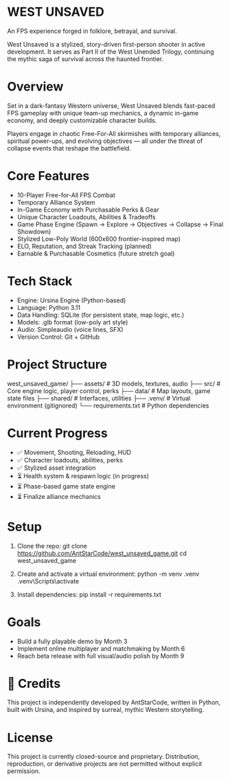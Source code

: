 # WEST UNSAVED
An FPS experience forged in folklore, betrayal, and survival.

West Unsaved is a stylized, story-driven first-person shooter in active development. It serves as Part II of the West Unended Trilogy, continuing the mythic saga of survival across the haunted frontier.

# Overview
Set in a dark-fantasy Western universe, West Unsaved blends fast-paced FPS gameplay with unique team-up mechanics, a dynamic in-game economy, and deeply customizable character builds.

Players engage in chaotic Free-For-All skirmishes with temporary alliances, spiritual power-ups, and evolving objectives — all under the threat of collapse events that reshape the battlefield.

# Core Features
- 10-Player Free-for-All FPS Combat
- Temporary Alliance System
- In-Game Economy with Purchasable Perks & Gear
- Unique Character Loadouts, Abilities & Tradeoffs
- Game Phase Engine (Spawn → Explore → Objectives → Collapse → Final Showdown)
- Stylized Low-Poly World (600x600 frontier-inspired map)
- ELO, Reputation, and Streak Tracking (planned)
- Earnable & Purchasable Cosmetics (future stretch goal)

# Tech Stack
- Engine: Ursina Engine (Python-based)
- Language: Python 3.11
- Data Handling: SQLite (for persistent state, map logic, etc.)
- Models: .glb format (low-poly art style)
- Audio: Simpleaudio (voice lines, SFX)
- Version Control: Git + GitHub

# Project Structure
west_unsaved_game/
├── assets/               # 3D models, textures, audio
├── src/                  # Core engine logic, player control, perks
├── data/                 # Map layouts, game state files
├── shared/               # Interfaces, utilities
├── .venv/                # Virtual environment (gitignored)
└── requirements.txt      # Python dependencies

# Current Progress
- ✅ Movement, Shooting, Reloading, HUD
- ✅ Character loadouts, abilities, perks
- ✅ Stylized asset integration
- ⏳ Health system & respawn logic (in progress)
- ⏳ Phase-based game state engine
- ⏳ Finalize alliance mechanics

# Setup

1. Clone the repo:
git clone https://github.com/AntStarCode/west_unsaved_game.git
cd west_unsaved_game

2. Create and activate a virtual environment:
python -m venv .venv
.venv\Scripts\activate

3. Install dependencies:
pip install -r requirements.txt

# Goals
- Build a fully playable demo by Month 3
- Implement online multiplayer and matchmaking by Month 6
- Reach beta release with full visual/audio polish by Month 9

# 👤 Credits
This project is independently developed by AntStarCode, written in Python, built with Ursina, and inspired by surreal, mythic Western storytelling.

# License
This project is currently closed-source and proprietary. Distribution, reproduction, or derivative projects are not permitted without explicit permission.

